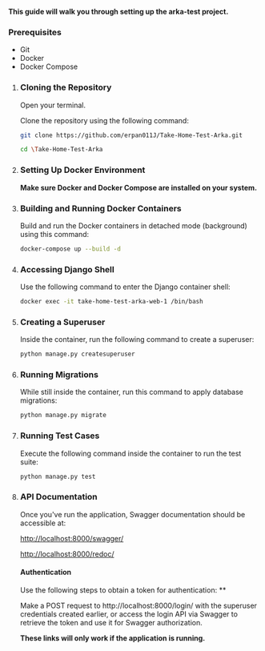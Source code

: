 **This guide will walk you through setting up the arka-test project.**
### <a name="_nz7oski21x0b"></a>**Prerequisites**
- Git
- Docker
- Docker Compose

1. ### <a name="_i2xjelgezc5v"></a>**Cloning the Repository**
   Open your terminal.

   Clone the repository using the following command:

   ```bash
   git clone https://github.com/erpan011J/Take-Home-Test-Arka.git
   ```

   ```bash
   cd \Take-Home-Test-Arka
   ```
1. ### <a name="_tnui462pesne"></a>**Setting Up Docker Environment**
   **Make sure Docker and Docker Compose are installed on your system.**
1. ### <a name="_mdn1dsdojiu2"></a>**Building and Running Docker Containers**
   Build and run the Docker containers in detached mode (background) using this command:

   ```bash
   docker-compose up --build -d
   ```

1. ### <a name="_uk2nzudc6n8e"></a>**Accessing Django Shell**
   Use the following command to enter the Django container shell:
   
   ```bash
   docker exec -it take-home-test-arka-web-1 /bin/bash
   ```

1. ### <a name="_l62s91xz3iv5"></a>**Creating a Superuser**
   Inside the container, run the following command to create a superuser:
   
   ```bash
   python manage.py createsuperuser
   ```
1. ### <a name="_q6ifut7hnvo4"></a>**Running Migrations**
   While still inside the container, run this command to apply database migrations:

   ```bash
   python manage.py migrate
   ```
   
1. ### <a name="_i5b4ss80ehy1"></a>**Running Test Cases**
   Execute the following command inside the container to run the test suite:
   
   ```bash
   python manage.py test
   ```

1. ### <a name="_vkgfk9dm9nbs"></a>**API Documentation**
   Once you've run the application, Swagger documentation should be accessible at:

   <http://localhost:8000/swagger/>
   
   <http://localhost:8000/redoc/>
   
   #### <a name="_uwm97detslcd"></a>**Authentication**
   Use the following steps to obtain a token for authentication:
   **
   
   Make a POST request to http://localhost:8000/login/ with the superuser credentials created earlier, or access the login API via Swagger to retrieve the token and use it for Swagger authorization.
   
   **These links will only work if the application is running.**

